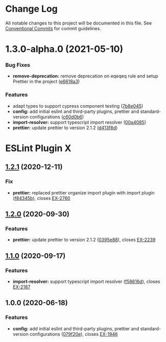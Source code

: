 # Change Log

All notable changes to this project will be documented in this file.
See [Conventional Commits](https://conventionalcommits.org) for commit guidelines.

# 1.3.0-alpha.0 (2021-05-10)


### Bug Fixes

* **remove-deprecation:** remove deprecation on eqeqeq rule and setup Prettier in the project ([e6618a3](https://github.com/empathyco/x/commit/e6618a38505a0a3460a730a0c6ce240add96f360))


### Features

* adapt types to support cypress component testing ([7b8e045](https://github.com/empathyco/x/commit/7b8e045f891796b54e03391a562c5f75d4687a65))
* **config:** add initial eslint and third-party plugins, prettier and standard-version configurations ([c60d0b6](https://github.com/empathyco/x/commit/c60d0b67e9bc2294ce11a3f96307e7e44fde7f7b))
* **import-resolver:** support typescript import resolver ([00a4085](https://github.com/empathyco/x/commit/00a4085be186e1cf28b24091fa214e1929ded07a))
* **prettier:** update prettier to version 2.1.2 ([d413f8d](https://github.com/empathyco/x/commit/d413f8deb5f0675b17140fce9d86d0e3b24dd280))





# ESLint Plugin X
## [1.2.1](https://bitbucket.org/colbenson/eslint-plugin-x/branches/compare/v1.2.1%0Dv1.2.0) (2020-12-11)

### Fix

* **prettier:** replaced prettier organize import plugin with import plugin ([f84345b](https://bitbucket.org/colbenson/eslint-plugin-x/commits/f84345b767788d00f06bc4f5051b9f414e0b57f0?at=develop)), closes [EX-2760](https://searchbroker.atlassian.net/browse/EX-2760)

## [1.2.0](https://bitbucket.org/colbenson/eslint-plugin-x/branches/compare/v1.2.0%0Dv1.1.0) (2020-09-30)


### Features

* **prettier:** update prettier to version 2.1.2 ([0395e88](https://bitbucket.org/colbenson/eslint-plugin-x/commits/0395e880c656db816578a9fc2bc8091adbc18f43)), closes [EX-2239](https://searchbroker.atlassian.net/browse/EX-2239)

## [1.1.0](https://bitbucket.org/colbenson/eslint-plugin-x/branches/compare/v1.1.0%0Dv1.0.0) (2020-09-17)


### Features

* **import-resolver:** support typescript import resolver ([f58616d](https://bitbucket.org/colbenson/eslint-plugin-x/commits/f58616df2568cfb5abef03cd7dc459629883e39f)), closes [EX-2187](https://searchbroker.atlassian.net/browse/EX-2187)

## 1.0.0 (2020-06-18)


### Features

* **config:** add initial eslint and third-party plugins, prettier and standard-version configurations ([079f20e](https://bitbucket.org/colbenson/eslint-plugin-x/commits/079f20e18c8364d99261a7a7dc7255d2ed634357)), closes [EX-1946](https://searchbroker.atlassian.net/browse/EX-1946)
